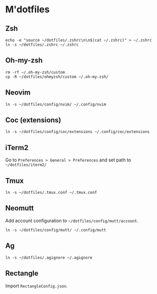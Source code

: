 # M'dotfiles

## Zsh

```
echo -e "source ~/dotfiles/.zshrc\n\n$(cat ~/.zshrc)" > ~/.zshrc
ln -s ~/dotfiles/.zshrc ~/.zshrc
```

## Oh-my-zsh

```
rm -rf ~/.oh-my-zsh/custom
cp -R ~/dotfiles/ohmyzsh/custom ~/.oh-my-zsh/
```

## Neovim

```
ln -s ~/dotfiles/config/nvim/ ~/.config/nvim
```

## Coc (extensions)

```
ln -s ~/dotfiles/config/coc/extensions ~/.config/coc/extensions
```

## iTerm2

Go to `Preferences > General > Preferences` and set path to `~/dotfiles/iterm2/`

## Tmux

```
ln -s ~/dotfiles/.tmux.conf ~/.tmux.conf
```

## Neomutt

Add account configuration to `~/dotfiles/config/mutt/account`.

```
ln -s ~/dotfiles/config/mutt/ ~/.config/mutt
```

## Ag

```
ln -s ~/dotfiles/.agignore ~/.agignore
```

## Rectangle

Import `RectangleConfig.json`.
